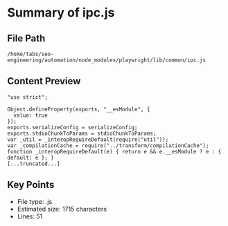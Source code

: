 # Summary of ipc.js
  
## File Path
`/home/tabs/seo-engineering/automation/node_modules/playwright/lib/common/ipc.js`

## Content Preview
```
"use strict";

Object.defineProperty(exports, "__esModule", {
  value: true
});
exports.serializeConfig = serializeConfig;
exports.stdioChunkToParams = stdioChunkToParams;
var _util = _interopRequireDefault(require("util"));
var _compilationCache = require("../transform/compilationCache");
function _interopRequireDefault(e) { return e && e.__esModule ? e : { default: e }; }
[...truncated...]
```

## Key Points
- File type: .js
- Estimated size: 1715 characters
- Lines: 51
